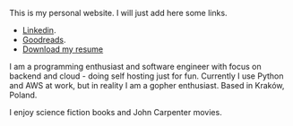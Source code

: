 
This is my personal website. I will just add here some links.

* [Linkedin](https://www.linkedin.com/in/robertolopezlopez/).
* [Goodreads](https://www.goodreads.com/godofredo).
* [Download my resume](roberto_lopez_lopez.pdf)

I am a programming enthusiast and software engineer with focus on backend and cloud - doing self hosting just for fun. Currently I use Python and AWS at work, but in reality I am a gopher enthusiast. Based in Kraków, Poland.

I enjoy science fiction books and John Carpenter movies.
